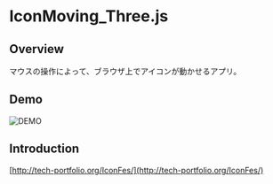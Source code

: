 # IconMoving_Three.js

## Overview
マウスの操作によって、ブラウザ上でアイコンが動かせるアプリ。

## Demo
![DEMO](https://j.gifs.com/k51y6x.gif)

## Introduction
[http://tech-portfolio.org/IconFes/](http://tech-portfolio.org/IconFes/)
